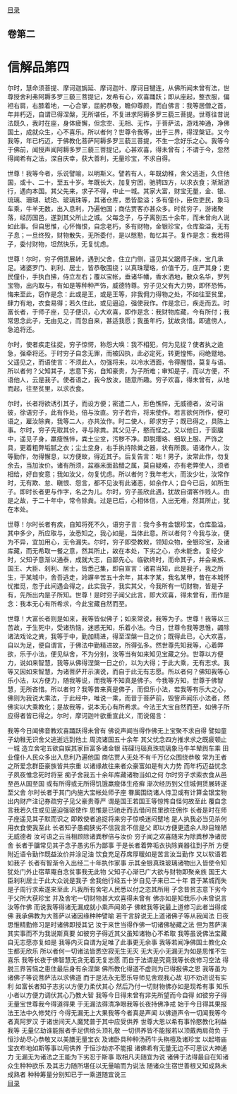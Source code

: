 <div class="menu"><a href="/lotus-sutra/#/table-of-contents">目录</a></div>
<hgroup>
  <h2>卷第二</h2>
  <h1>信解品第四</h1>
</hgroup>
<p>
  尔时，慧命须菩提、摩诃迦旃延、摩诃迦叶、摩诃目犍连，从佛所闻未曾有法，世尊授舍利弗阿耨多罗三藐三菩提记，发希有心，欢喜踊跃；即从座起，整衣服，偏袒右肩，右膝着地，一心合掌，屈躬恭敬，瞻仰尊颜，而白佛言：我等居僧之首，年并朽迈，自谓已得涅槃，无所堪任，不复进求阿耨多罗三藐三菩提。世尊往昔说法既久，我时在座，身体疲懈，但念空、无相、无作，于菩萨法，游戏神通，净佛国土，成就众生，心不喜乐。所以者何？世尊令我等，出于三界，得涅槃证。又今我等，年已朽迈，于佛教化菩萨阿耨多罗三藐三菩提，不生一念好乐之心。我等今于佛前，闻授声闻阿耨多罗三藐三菩提记，心甚欢喜，得未曾有；不谓于今，忽然得闻希有之法，深自庆幸，获大善利，无量珍宝，不求自得。
</p>
<p>
  世尊！我等今者，乐说譬喻，以明斯义。譬若有人，年既幼稚，舍父逃逝，久住他国，或十、二十，至五十岁。年既长大，加复穷困，驰骋四方，以求衣食；渐渐游行，遇向本国。其父先来，求子不得，中止一城。其家大富，财宝无量，金、银、
  琉璃、珊瑚、琥珀、玻璃珠等，其诸仓库，悉皆盈溢；多有僮仆，臣佐吏民，象马车乘，牛羊无数，出入息利，乃遍他国；商估贾客亦甚众多。时贫穷子，游诸聚落，经历国邑，遂到其父所止之城。父每念子，与子离别五十余年，而未曾向人说如此事。但自思惟，心怀悔恨，自念老朽，多有财物，金银珍宝，仓库盈溢，无有子息；一旦终殁，财物散失，无所委付，是以慇懃，每忆其子。复作是念：我若得子，委付财物，坦然快乐，无复忧虑。
</p>
<p>
  世尊！尔时，穷子佣赁展转，遇到父舍，住立门侧，遥见其父踞师子床，宝几承足。诸婆罗门、刹利、居士，皆恭敬围绕；以真珠璎珞，价值千万，庄严其身；吏民僮仆，手执白拂，侍立左右；覆以宝帐，垂诸华幡，香水洒地，散众名华，罗列宝物，出内取与，有如是等种种严饰，威德特尊。穷子见父有大力势，即怀恐怖，悔来至此，窃作是念：此或是王，或是王等，非我佣力得物之处，不如往至贫里，肆力有地，衣食易得；若久住此，或见逼迫，强使我作。作是念已，疾走而去。时富长者，于师子座，见子便识，心大欢喜，即作是念：我财物库藏，今有所付；我常思念此子，无由见之，而忽自来，甚适我愿；我虽年朽，犹故贪惜。即遣傍人，急追将还。
</p>
<p>
  尔时，使者疾走往捉，穷子惊愕，称怨大唤：我不相犯，何为见捉？使者执之逾急，强牵将还。于时穷子自念无罪，而被囚执，此必定死，转更惶怖，闷绝躄地。父遥见之，而语使言：不须此人，勿强将来，以冷水洒面，令得醒悟，莫复与语。所以者何？父知其子，志意下劣，自知豪贵，为子所难；审知是子，而以方便，不语他人，云是我子。使者语之，我今放汝，随意所趣。穷子欢喜，得未曾有，从地而起，往至贫里，以求衣食。
</p>
<p>
  尔时，长者将欲诱引其子，而设方便；密遣二人，形色憔悴，无威德者，汝可诣彼，徐语穷子，此有作处，倍与汝直。穷子若许，将来使作。若言欲何所作，便可语之，雇汝除粪，我等二人，亦共汝作。时二使人，即求穷子；既已得之，具陈上事。尔时，穷子先取其价，寻与除粪。其父见子，愍而怪之。又以他日，于窗牖中，遥见子身，羸瘦憔悴，粪土尘坌，污秽不净。即脱璎珞、细软上服、严饰之具，更着粗弊垢腻之衣；尘土坌身，右手执持除粪之器，状有所畏。语诸作人，汝等勤作，勿得懈息，以方便故，得近其子。后复告言：咄！男子，汝常此作，勿复余去，当加汝价。诸有所须，盆器米面盐醋之属，莫自疑难，亦有老弊使人，须者相给，好自安意；我如汝父，勿复忧虑。所以者何？我年老大，而汝少壮，汝常作时，无有欺、怠、瞋恨、怨言，都不见汝有此诸恶，如余作人；自今已后，如所生子。即时长者更与作字，名之为儿。尔时，穷子虽欣此遇，犹故自谓客作贱人。由是之故，于二十年中，常令除粪。过是已后，心相体信，入出无难，然其所止，犹在本处。
</p>
<p>
  世尊！尔时长者有疾，自知将死不久，语穷子言：我今多有金银珍宝，仓库盈溢，其中多少，所应取与，汝悉知之，我心如是，当体此意。所以者何？今我与汝，便为不异，宜加用心，无令漏失。尔时，穷子即受教敕，领知众物，金银珍宝，及诸库藏，而无希取一餐之意，然其所止，故在本处，下劣之心，亦未能舍。复经少时，父知子意渐以通泰，成就大志，自鄙先心。临欲终时，而命其子，并会亲族、国王、大臣、刹利、居士，皆悉己集，即自宣言：诸君当知，此是我子，我之所生，于某城中，舍吾逃走，竛竮辛苦五十余年，其本字某，我名某甲，昔在本城怀忧推觅，忽于此间遇会得之，此实我子，我实其父，今我所有一切财物，皆是子有，先所出内是子所知。世尊！是时穷子闻父此言，即大欢喜，得未曾有，而作是念：我本无心有所希求，今此宝藏自然而至。
</p>
<p>
  世尊！大富长者则是如来，我等皆似佛子；如来常说，我等为子。世尊！我等以三苦故，于生死中，受诸热恼，迷惑无知，乐着小法。今日，世尊令我等思惟，蠲除诸法戏论之粪，我等于中，勤加精进，得至涅槃一日之价；既得此已，心大欢喜，自以为足，便自谓言，于佛法中勤精进故，所得弘多。然世尊先知我等，心着弊欲，乐于小法，便见纵舍，不为分别，汝等当有如来知见宝藏之分。世尊以方便力，说如来智慧，我等从佛得涅槃一日之价，以为大得；于此大乘，无有志求。我等又因如来智慧，为诸菩萨开示演说，而自于此无有志愿。所以者何？佛知我等心乐小法，以方便力，随我等说，而我等不知真是佛子。今我等方知，世尊于佛智慧，无所吝惜。所以者何？我等昔来真是佛子，而但乐小法，若我等有乐大之心，佛则为我说大乘法，于此经中，唯说一乘，而昔于菩萨前，毁訾声闻乐小法者，然佛实以大乘教化；是故我等，说本无心有所希求。今法王大宝自然而至，如佛子所应得者皆已得之。尔时，摩诃迦叶欲重宣此义，而说偈言：
</p>
<div class="commentary">
  <span class="commentary__sentence">我等今日</span
  ><span class="commentary__sentence">闻佛音教</span
  ><span class="commentary__sentence">欢喜踊跃</span
  ><span class="commentary__sentence">得未曾有</span>
  <span class="commentary__sentence">佛说声闻</span
  ><span class="commentary__sentence">当得作佛</span
  ><span class="commentary__sentence">无上宝聚</span
  ><span class="commentary__sentence">不求自得</span>
  <span class="commentary__sentence">譬如童子</span
  ><span class="commentary__sentence">幼稚无识</span
  ><span class="commentary__sentence">舍父逃逝</span
  ><span class="commentary__sentence">远到他土</span>
  <span class="commentary__sentence">周流诸国</span
  ><span class="commentary__sentence">五十余年</span>
  <span class="commentary__sentence">其父忧念</span
  ><span class="commentary__sentence">四方推求</span
  ><span class="commentary__sentence">求之既疲</span
  ><span class="commentary__sentence">顿止一城</span>
  <span class="commentary__sentence">造立舍宅</span
  ><span class="commentary__sentence">五欲自娱</span
  ><span class="commentary__sentence">其家巨富</span
  ><span class="commentary__sentence">多诸金银</span>
  <span class="commentary__sentence">砗磲玛瑙</span
  ><span class="commentary__sentence">真珠琉璃</span
  ><span class="commentary__sentence">象马牛羊</span
  ><span class="commentary__sentence">辇舆车乘</span>
  <span class="commentary__sentence">田业僮仆</span
  ><span class="commentary__sentence">人民众多</span
  ><span class="commentary__sentence">出入息利</span
  ><span class="commentary__sentence">乃遍他国</span>
  <span class="commentary__sentence">商估贾人</span
  ><span class="commentary__sentence">无处不有</span
  ><span class="commentary__sentence">千万亿众</span
  ><span class="commentary__sentence">围绕恭敬</span>
  <span class="commentary__sentence">常为王者</span
  ><span class="commentary__sentence">之所爱念</span
  ><span class="commentary__sentence">群臣豪族</span
  ><span class="commentary__sentence">皆共宗重</span>
  <span class="commentary__sentence">以诸缘故</span
  ><span class="commentary__sentence">往来者众</span
  ><span class="commentary__sentence">豪富如是</span
  ><span class="commentary__sentence">有大力势</span>
  <span class="commentary__sentence">而年朽迈</span
  ><span class="commentary__sentence">益忧念子</span
  ><span class="commentary__sentence">夙夜惟念</span
  ><span class="commentary__sentence">死时将至</span>
  <span class="commentary__sentence">痴子舍我</span
  ><span class="commentary__sentence">五十余年</span
  ><span class="commentary__sentence">库藏诸物</span
  ><span class="commentary__sentence">当如之何</span>
  <span class="commentary__sentence">尔时穷子</span
  ><span class="commentary__sentence">求索衣食</span
  ><span class="commentary__sentence">从邑至邑</span
  ><span class="commentary__sentence">从国至国</span>
  <span class="commentary__sentence">或有所得</span
  ><span class="commentary__sentence">或无所得</span
  ><span class="commentary__sentence">饥饿羸瘦</span
  ><span class="commentary__sentence">体生疮癣</span>
  <span class="commentary__sentence">渐次经历</span
  ><span class="commentary__sentence">到父住城</span
  ><span class="commentary__sentence">佣赁展转</span
  ><span class="commentary__sentence">遂至父舍</span>
  <span class="commentary__sentence">尔时长者</span
  ><span class="commentary__sentence">于其门内</span
  ><span class="commentary__sentence">施大宝帐</span
  ><span class="commentary__sentence">处师子座</span>
  <span class="commentary__sentence">眷属围绕</span
  ><span class="commentary__sentence">诸人侍卫</span
  ><span class="commentary__sentence">或有计算</span
  ><span class="commentary__sentence">金银宝物</span>
  <span class="commentary__sentence">出内财产</span
  ><span class="commentary__sentence">注记券疏</span
  ><span class="commentary__sentence">穷子见父</span
  ><span class="commentary__sentence">豪贵尊严</span>
  <span class="commentary__sentence">谓是国王</span
  ><span class="commentary__sentence">若国王等</span
  ><span class="commentary__sentence">惊怖自怪</span
  ><span class="commentary__sentence">何故至此</span>
  <span class="commentary__sentence">覆自念言</span
  ><span class="commentary__sentence">我若久住</span
  ><span class="commentary__sentence">或见逼迫</span
  ><span class="commentary__sentence">强驱使作</span>
  <span class="commentary__sentence">思惟是已</span
  ><span class="commentary__sentence">驰走而去</span
  ><span class="commentary__sentence">借问贫里</span
  ><span class="commentary__sentence">欲往佣作</span>
  <span class="commentary__sentence">长者是时</span
  ><span class="commentary__sentence">在师子座</span
  ><span class="commentary__sentence">遥见其子</span
  ><span class="commentary__sentence">默而识之</span>
  <span class="commentary__sentence">即敕使者</span
  ><span class="commentary__sentence">追捉将来</span
  ><span class="commentary__sentence">穷子惊唤</span
  ><span class="commentary__sentence">迷闷躄地</span>
  <span class="commentary__sentence">是人执我</span
  ><span class="commentary__sentence">必当见杀</span
  ><span class="commentary__sentence">何用衣食</span
  ><span class="commentary__sentence">使我至此</span>
  <span class="commentary__sentence">长者知子</span
  ><span class="commentary__sentence">愚痴狭劣</span
  ><span class="commentary__sentence">不信我言</span
  ><span class="commentary__sentence">不信是父</span>
  <span class="commentary__sentence">即以方便</span
  ><span class="commentary__sentence">更遗余人</span
  ><span class="commentary__sentence">眇目矬陋</span
  ><span class="commentary__sentence">无威德者</span>
  <span class="commentary__sentence">汝可语之</span
  ><span class="commentary__sentence">云当相顾</span
  ><span class="commentary__sentence">除诸粪秽</span
  ><span class="commentary__sentence">倍与汝价</span>
  <span class="commentary__sentence">穷子闻之</span
  ><span class="commentary__sentence">欢喜随来</span
  ><span class="commentary__sentence">为除粪秽</span
  ><span class="commentary__sentence">净诸房舍</span>
  <span class="commentary__sentence">长者于牖</span
  ><span class="commentary__sentence">常见其子</span
  ><span class="commentary__sentence">念子愚劣</span
  ><span class="commentary__sentence">乐为鄙事</span>
  <span class="commentary__sentence">于是长者</span
  ><span class="commentary__sentence">着弊垢衣</span
  ><span class="commentary__sentence">执除粪器</span
  ><span class="commentary__sentence">往到子所</span>
  <span class="commentary__sentence">方便附近</span
  ><span class="commentary__sentence">语令勤作</span
  ><span class="commentary__sentence">既益汝价</span
  ><span class="commentary__sentence">并涂足油</span>
  <span class="commentary__sentence">饮食充足</span
  ><span class="commentary__sentence">荐席厚暖</span
  ><span class="commentary__sentence">如是苦言</span
  ><span class="commentary__sentence">汝当勤作</span>
  <span class="commentary__sentence">又以软语</span
  ><span class="commentary__sentence">若如我子</span>
  <span class="commentary__sentence">长者有智</span
  ><span class="commentary__sentence">渐令入出</span
  ><span class="commentary__sentence">经二十年</span
  ><span class="commentary__sentence">执作家事</span>
  <span class="commentary__sentence">示其金银</span
  ><span class="commentary__sentence">真珠玻璃</span
  ><span class="commentary__sentence">诸物出入</span
  ><span class="commentary__sentence">皆使令知</span>
  <span class="commentary__sentence">犹处门外</span
  ><span class="commentary__sentence">止宿草庵</span
  ><span class="commentary__sentence">自念贫事</span
  ><span class="commentary__sentence">我无此物</span>
  <span class="commentary__sentence">父知子心</span
  ><span class="commentary__sentence">渐已广大</span
  ><span class="commentary__sentence">欲与财物</span
  ><span class="commentary__sentence">即聚亲族</span>
  <span class="commentary__sentence">国王大臣</span
  ><span class="commentary__sentence">刹利居士</span
  ><span class="commentary__sentence">于此大众</span
  ><span class="commentary__sentence">说是我子</span>
  <span class="commentary__sentence">舍我他行</span
  ><span class="commentary__sentence">经五十岁</span
  ><span class="commentary__sentence">自见子来</span
  ><span class="commentary__sentence">已二十年</span>
  <span class="commentary__sentence">昔于某城</span
  ><span class="commentary__sentence">而失是子</span
  ><span class="commentary__sentence">周行求索</span
  ><span class="commentary__sentence">遂来至此</span>
  <span class="commentary__sentence">凡我所有</span
  ><span class="commentary__sentence">舍宅人民</span
  ><span class="commentary__sentence">悉以付之</span
  ><span class="commentary__sentence">恣其所用</span>
  <span class="commentary__sentence">子念昔贫</span
  ><span class="commentary__sentence">志意下劣</span
  ><span class="commentary__sentence">今于父所</span
  ><span class="commentary__sentence">大获珍宝</span>
  <span class="commentary__sentence">并及舍宅</span
  ><span class="commentary__sentence">一切财物</span
  ><span class="commentary__sentence">甚大欢喜</span
  ><span class="commentary__sentence">得未曾有</span>
  <span class="commentary__sentence">佛亦如是</span
  ><span class="commentary__sentence">知我乐小</span
  ><span class="commentary__sentence">未曾说言</span
  ><span class="commentary__sentence">汝等作佛</span>
  <span class="commentary__sentence">而说我等</span
  ><span class="commentary__sentence">得诸无漏</span
  ><span class="commentary__sentence">成就小乘</span
  ><span class="commentary__sentence">声闻弟子</span>
  <span class="commentary__sentence">佛敕我等</span
  ><span class="commentary__sentence">说最上道</span
  ><span class="commentary__sentence">修习此者</span
  ><span class="commentary__sentence">当得成佛</span>
  <span class="commentary__sentence">我承佛教</span
  ><span class="commentary__sentence">为大菩萨</span
  ><span class="commentary__sentence">以诸因缘</span
  ><span class="commentary__sentence">种种譬喻</span>
  <span class="commentary__sentence">若干言辞</span
  ><span class="commentary__sentence">说无上道</span
  ><span class="commentary__sentence">诸佛子等</span
  ><span class="commentary__sentence">从我闻法</span>
  <span class="commentary__sentence">日夜思惟</span
  ><span class="commentary__sentence">精勤修习</span
  ><span class="commentary__sentence">是时诸佛</span
  ><span class="commentary__sentence">即授其记</span>
  <span class="commentary__sentence">汝于来世</span
  ><span class="commentary__sentence">当得作佛</span
  ><span class="commentary__sentence">一切诸佛</span
  ><span class="commentary__sentence">秘藏之法</span>
  <span class="commentary__sentence">但为菩萨</span
  ><span class="commentary__sentence">演其实事</span
  ><span class="commentary__sentence">而不为我</span
  ><span class="commentary__sentence">说斯真要</span>
  <span class="commentary__sentence">如彼穷子</span
  ><span class="commentary__sentence">得近其父</span
  ><span class="commentary__sentence">虽知诸物</span
  ><span class="commentary__sentence">心不希取</span>
  <span class="commentary__sentence">我等虽说</span
  ><span class="commentary__sentence">佛法宝藏</span
  ><span class="commentary__sentence">自无志愿</span
  ><span class="commentary__sentence">亦复如是</span>
  <span class="commentary__sentence">我等内灭</span
  ><span class="commentary__sentence">自谓为足</span
  ><span class="commentary__sentence">唯了此事</span
  ><span class="commentary__sentence">更无余事</span>
  <span class="commentary__sentence">我等若闻</span
  ><span class="commentary__sentence">净佛国土</span
  ><span class="commentary__sentence">教化众生</span
  ><span class="commentary__sentence">都无欣乐</span>
  <span class="commentary__sentence">所以者何</span
  ><span class="commentary__sentence">一切诸法</span
  ><span class="commentary__sentence">皆悉空寂</span
  ><span class="commentary__sentence">无生无灭</span>
  <span class="commentary__sentence">无大无小</span
  ><span class="commentary__sentence">无漏无为</span
  ><span class="commentary__sentence">如是思惟</span
  ><span class="commentary__sentence">不生喜乐</span>
  <span class="commentary__sentence">我等长夜</span
  ><span class="commentary__sentence">于佛智慧</span
  ><span class="commentary__sentence">无贪无着</span
  ><span class="commentary__sentence">无复志愿</span>
  <span class="commentary__sentence">而自于法</span
  ><span class="commentary__sentence">谓是究竟</span
  ><span class="commentary__sentence">我等长夜</span
  ><span class="commentary__sentence">修习空法</span>
  <span class="commentary__sentence">得脱三界</span
  ><span class="commentary__sentence">苦恼之患</span
  ><span class="commentary__sentence">住最后身</span
  ><span class="commentary__sentence">有余涅槃</span>
  <span class="commentary__sentence">佛所教化</span
  ><span class="commentary__sentence">得道不虚</span
  ><span class="commentary__sentence">则为已得</span
  ><span class="commentary__sentence">报佛之恩</span>
  <span class="commentary__sentence">我等虽为</span
  ><span class="commentary__sentence">诸佛子等</span
  ><span class="commentary__sentence">说菩萨法</span
  ><span class="commentary__sentence">以求佛道</span>
  <span class="commentary__sentence">而于是法</span
  ><span class="commentary__sentence">永无愿乐</span
  ><span class="commentary__sentence">导师见舍</span
  ><span class="commentary__sentence">观我心故</span>
  <span class="commentary__sentence">初不劝进</span
  ><span class="commentary__sentence">说有实利</span>
  <span class="commentary__sentence">如富长者</span
  ><span class="commentary__sentence">知子志劣</span
  ><span class="commentary__sentence">以方便力</span
  ><span class="commentary__sentence">柔伏其心</span>
  <span class="commentary__sentence">然后乃付</span
  ><span class="commentary__sentence">一切财物</span
  ><span class="commentary__sentence">佛亦如是</span
  ><span class="commentary__sentence">现希有事</span>
  <span class="commentary__sentence">知乐小者</span
  ><span class="commentary__sentence">以方便力</span
  ><span class="commentary__sentence">调伏其心</span
  ><span class="commentary__sentence">乃教大智</span>
  <span class="commentary__sentence">我等今日</span
  ><span class="commentary__sentence">得未曾有</span
  ><span class="commentary__sentence">非先所望</span
  ><span class="commentary__sentence">而今自得</span>
  <span class="commentary__sentence">如彼穷子</span
  ><span class="commentary__sentence">得无量宝</span
  ><span class="commentary__sentence">世尊我今</span
  ><span class="commentary__sentence">得道得果</span>
  <span class="commentary__sentence">于无漏法</span
  ><span class="commentary__sentence">得清净眼</span
  ><span class="commentary__sentence">我等长夜</span
  ><span class="commentary__sentence">持佛净戒</span>
  <span class="commentary__sentence">始于今日</span
  ><span class="commentary__sentence">得其果报</span
  ><span class="commentary__sentence">法王法中</span
  ><span class="commentary__sentence">久修梵行</span>
  <span class="commentary__sentence">今得无漏</span
  ><span class="commentary__sentence">无上大果</span
  ><span class="commentary__sentence">我等今者</span
  ><span class="commentary__sentence">真是声闻</span>
  <span class="commentary__sentence">以佛道声</span
  ><span class="commentary__sentence">令一切闻</span
  ><span class="commentary__sentence">我等今者</span
  ><span class="commentary__sentence">真阿罗汉</span>
  <span class="commentary__sentence">于诸世间</span
  ><span class="commentary__sentence">天人魔梵</span
  ><span class="commentary__sentence">普于其中</span
  ><span class="commentary__sentence">应受供养</span>
  <span class="commentary__sentence">世尊大恩</span
  ><span class="commentary__sentence">以希有事</span
  ><span class="commentary__sentence">怜愍教化</span
  ><span class="commentary__sentence">利益我等</span>
  <span class="commentary__sentence">无量亿劫</span
  ><span class="commentary__sentence">谁能报者</span
  ><span class="commentary__sentence">手足供给</span
  ><span class="commentary__sentence">头顶礼敬</span>
  <span class="commentary__sentence">一切供养</span
  ><span class="commentary__sentence">皆不能报</span
  ><span class="commentary__sentence">若以顶戴</span
  ><span class="commentary__sentence">两肩荷负</span>
  <span class="commentary__sentence">于恒沙劫</span
  ><span class="commentary__sentence">尽心恭敬</span
  ><span class="commentary__sentence">又以美膳</span
  ><span class="commentary__sentence">无量宝衣</span>
  <span class="commentary__sentence">及诸卧具</span
  ><span class="commentary__sentence">种种汤药</span
  ><span class="commentary__sentence">牛头栴檀</span
  ><span class="commentary__sentence">及诸珍宝</span>
  <span class="commentary__sentence">以起塔庙</span
  ><span class="commentary__sentence">宝衣布地</span
  ><span class="commentary__sentence">如斯等事</span
  ><span class="commentary__sentence">以用供养</span>
  <span class="commentary__sentence">于恒沙劫</span
  ><span class="commentary__sentence">亦不能报</span>
  <span class="commentary__sentence">诸佛希有</span
  ><span class="commentary__sentence">无量无边</span
  ><span class="commentary__sentence">不可思议</span
  ><span class="commentary__sentence">大神通力</span>
  <span class="commentary__sentence">无漏无为</span
  ><span class="commentary__sentence">诸法之王</span
  ><span class="commentary__sentence">能为下劣</span
  ><span class="commentary__sentence">忍于斯事</span>
  <span class="commentary__sentence">取相凡夫</span
  ><span class="commentary__sentence">随宜为说</span>
  <span class="commentary__sentence">诸佛于法</span
  ><span class="commentary__sentence">得最自在</span
  ><span class="commentary__sentence">知诸众生</span
  ><span class="commentary__sentence">种种欲乐</span>
  <span class="commentary__sentence">及其志力</span
  ><span class="commentary__sentence">随所堪任</span
  ><span class="commentary__sentence">以无量喻</span
  ><span class="commentary__sentence">而为说法</span>
  <span class="commentary__sentence">随诸众生</span
  ><span class="commentary__sentence">宿世善根</span
  ><span class="commentary__sentence">又知成熟</span
  ><span class="commentary__sentence">未成熟者</span>
  <span class="commentary__sentence">种种筹量</span
  ><span class="commentary__sentence">分别知已</span
  ><span class="commentary__sentence">于一乘道</span
  ><span class="commentary__sentence">随宜说三</span>
</div>
<div class="menu"><a href="/lotus-sutra/#/table-of-contents">目录</a></div>

